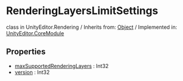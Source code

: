 # RenderingLayersLimitSettings
class in UnityEditor.Rendering
 / Inherits from: <a href="https://docs.unity3d.com/6000.2/Documentation/ScriptReference/Object.html">Object</a> / Implemented in: <a href="https://docs.unity3d.com/6000.2/Documentation/ScriptReference/UnityEditor.CoreModule.html">UnityEditor.CoreModule</a>

## Properties
- <a href="https://docs.unity3d.com/6000.2/Documentation/ScriptReference/RenderingLayersLimitSettings-maxSupportedRenderingLayers.html">maxSupportedRenderingLayers</a> : Int32
- <a href="https://docs.unity3d.com/6000.2/Documentation/ScriptReference/RenderingLayersLimitSettings-version.html">version</a> : Int32

